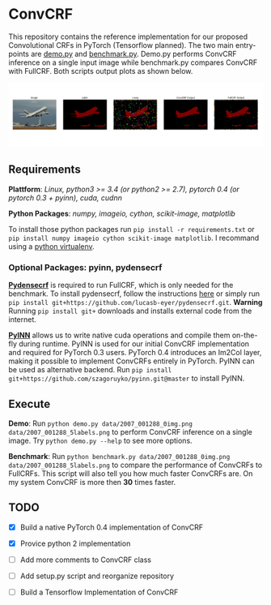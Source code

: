 ConvCRF
========
This repository contains the reference implementation for our proposed Convolutional CRFs in PyTorch (Tensorflow planned). The two main entry-points are [demo.py](demo.py) and [benchmark.py](benchmark.py). Demo.py performs ConvCRF inference on a single input image while benchmark.py compares ConvCRF with FullCRF. Both scripts output plots as shown below.

![Example Output](data/output/Res2.png)

Requirements
-------------

**Plattform**: *Linux, python3 >= 3.4 (or python2 >= 2.7), pytorch 0.4 (or pytorch 0.3 + pyinn), cuda, cudnn*

**Python Packages**: *numpy, imageio, cython, scikit-image, matplotlib*

To install those python packages run `pip install -r requirements.txt` or `pip install numpy imageio cython scikit-image matplotlib`. I recommand using a [python virtualenv][1].

### Optional Packages: pyinn, pydensecrf

[**Pydensecrf**][2] is required to run FullCRF, which is only needed for the benchmark. To install pydensecrf, follow the instructions [here][2] or simply run `pip install git+https://github.com/lucasb-eyer/pydensecrf.git`. **Warning** Running `pip install git+` downloads and installs external code from the internet.

[**PyINN**][3] allows us to write native cuda operations and compile them on-the-fly during runtime. PyINN is used for our initial ConvCRF implementation and required for PyTorch 0.3 users. PyTorch 0.4 introduces an Im2Col layer, making it possible to implement ConvCRFs entirely in PyTorch. PyINN can be used as alternative backend. Run `pip install git+https://github.com/szagoruyko/pyinn.git@master` to install PyINN.


Execute
--------

**Demo**: Run `python demo.py data/2007_001288_0img.png data/2007_001288_5labels.png` to perform ConvCRF inference on a single image. Try `python demo.py --help` to see more options.

**Benchmark**: Run `python benchmark.py data/2007_001288_0img.png data/2007_001288_5labels.png` to compare the performance of ConvCRFs to FullCRFs. This script will also tell you how much faster ConvCRFs are. On my system ConvCRF is more then **30** times faster.

TODO
-----

- [x] Build a native PyTorch 0.4 implementation of ConvCRF
- [x] Provice python 2 implementation
- [ ] Add more comments to ConvCRF class
- [ ] Add setup.py script and reorganize repository
- [ ] Build a Tensorflow Implementation of ConvCRF



[1]: https://virtualenvwrapper.readthedocs.io/en/latest/
[2]: https://github.com/lucasb-eyer/pydensecrf
[3]: https://github.com/szagoruyko/pyinn
